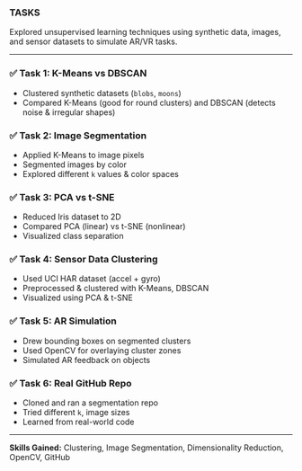 ### TASKS
Explored unsupervised learning techniques using synthetic data, images, and sensor datasets to simulate AR/VR tasks.

---

### ✅ Task 1: K-Means vs DBSCAN  
- Clustered synthetic datasets (`blobs`, `moons`)  
- Compared K-Means (good for round clusters) and DBSCAN (detects noise & irregular shapes)

### ✅ Task 2: Image Segmentation  
- Applied K-Means to image pixels  
- Segmented images by color  
- Explored different `k` values & color spaces

### ✅ Task 3: PCA vs t-SNE  
- Reduced Iris dataset to 2D  
- Compared PCA (linear) vs t-SNE (nonlinear)  
- Visualized class separation

### ✅ Task 4: Sensor Data Clustering  
- Used UCI HAR dataset (accel + gyro)  
- Preprocessed & clustered with K-Means, DBSCAN  
- Visualized using PCA & t-SNE

### ✅ Task 5: AR Simulation  
- Drew bounding boxes on segmented clusters  
- Used OpenCV for overlaying cluster zones  
- Simulated AR feedback on objects

### ✅ Task 6: Real GitHub Repo  
- Cloned and ran a segmentation repo  
- Tried different `k`, image sizes  
- Learned from real-world code

---

**Skills Gained:** Clustering, Image Segmentation, Dimensionality Reduction, OpenCV, GitHub
